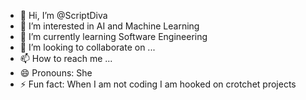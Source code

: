 - 👋 Hi, I’m @ScriptDiva
- 👀 I’m interested in AI and Machine Learning
- 🌱 I’m currently learning Software Engineering
- 💞️ I’m looking to collaborate on ...
- 📫 How to reach me ...
- 😄 Pronouns: She
- ⚡ Fun fact: When I am not coding I am hooked on crotchet projects

<!---
ScriptDiva/ScriptDiva is a ✨ special ✨ repository because its `README.md` (this file) appears on your GitHub profile.
You can click the Preview link to take a look at your changes.
--->
